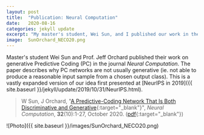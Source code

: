 ```yaml
---
layout: post
title:  "Publication: Neural Computation"
date:   2020-08-16
categories: jekyll update
excerpt: "My master's student, Wei Sun, and I published our work in the journal Neural Computation."
image:	SunOrchard_NECO20.png
---
```


Master's student Wei Sun and Prof. Jeff Orchard published their work on generative Predictive Coding (PC) in the journal *Neural Computation*. The paper describes why PC networks are not usually generative (ie. not able to produce a reasonable input sample from a chosen output class). This is a vastly expanded version of our idea first presented at [NeurIPS in 2019]({{ site.baseurl }}/jekyll/update/2019/10/31/NeurIPS.html).

> W Sun, J Orchard, "[A Predictive-Coding Network That Is Both Discriminative and Generative](https://www.mitpressjournals.org/doi/abs/10.1162/neco_a_01311){:target="_blank"}", *Neural Computation*, **32**(10):1-27, October 2020. ([pdf](http://www.cs.uwaterloo.ca/~jorchard/academic/SunOrchard_NECO2020.pdf){:target="_blank"})

![Photo]({{ site.baseurl }}/images/SunOrchard_NECO20.png)
